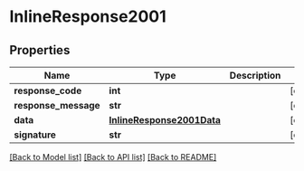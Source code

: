 # InlineResponse2001

## Properties
Name | Type | Description | Notes
------------ | ------------- | ------------- | -------------
**response_code** | **int** |  | [optional] 
**response_message** | **str** |  | [optional] 
**data** | [**InlineResponse2001Data**](InlineResponse2001Data.md) |  | [optional] 
**signature** | **str** |  | [optional] 

[[Back to Model list]](../README.md#documentation-for-models) [[Back to API list]](../README.md#documentation-for-api-endpoints) [[Back to README]](../README.md)

